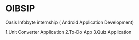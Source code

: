 # OIBSIP
Oasis Infobyte internship ( Android Application Development)


1.Unit Converter Application
2.To-Do App
3.Quiz Application
